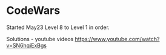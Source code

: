# CodeWars

Started May23  Level 8 to Level 1 in order.



Solutions - youtube videos
https://www.youtube.com/watch?v=SN6hqiExBgs

